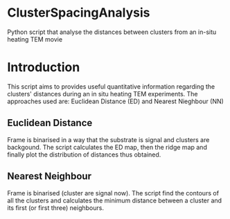 # ClusterSpacingAnalysis
Python script that analyse the distances between clusters from an in-situ heating TEM movie


# Introduction
This script aims to provides useful quantitative information regarding the clusters' distances during an in situ heating TEM experiments.
The approaches used are: Euclidean Distance (ED) and Nearest Nieghbour (NN)

## Euclidean Distance
Frame is binarised in a way that the substrate is signal and clusters are backgound. The script calculates the ED map, then the ridge map and finally plot the distribution of distances thus obtained.

## Nearest Neighbour
Frame is binarised (cluster are signal now). The script find the contours of all the clusters and calculates the minimum distance between a cluster and its first (or first three) neighbours. 

